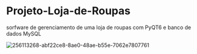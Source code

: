 # Projeto-Loja-de-Roupas
 sorfware de gerenciamento de uma loja de roupas com PyQT6 e banco de dados MySQL

 ![256113268-abf22ce8-8ae0-48ae-b55e-7062e7807761](https://github.com/davigledson/Projeto-Loja-de-Roupas/assets/107668423/c2b4539f-0393-4c39-bdcf-b307162c76b9)

